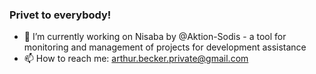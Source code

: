 ### Privet to everybody!

- 🔭 I’m currently working on Nisaba by @Aktion-Sodis - a tool for monitoring and management of 
projects for development assistance 
- 📫 How to reach me: arthur.becker.private@gmail.com

<!--
**arthur-becker/arthur-becker** is a ✨ _special_ ✨ repository because its `README.md` (this file) appears on your GitHub profile.

Here are some ideas to get you started:

- 🔭 I’m currently working on ...
- 🌱 I’m currently learning ...
- 👯 I’m looking to collaborate on ...
- 🤔 I’m looking for help with ...
- 💬 Ask me about ...
- 📫 How to reach me: ...
- 😄 Pronouns: ...
- ⚡ Fun fact: ...
-->
